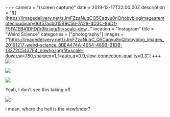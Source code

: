 +++
camera = "(screen capture)"
date = 2019-12-17T22:00:00Z
description = "![](https://imagedelivery.net/zJmFZzaNuqCQ5Caqyu8nQ/tobyblogimagesremotecloudinary06f57acb015B9C56-7A29-4D3C-86D1-F5FA1EB41DFDj1r9ib.jpg/fit=scale-dow..."
location = "Instagram"
title = "Weird Science"
categories = ["photography"]
images = ["https://imagedelivery.net/zJmFZzaNuqC_Q5Caqyu8nQ/tobyblog_images_20191217-weird-science_8BEA474A-4654-489B-B1DB-13372C5437E4_nowtjo.jpg/fit=scale-down,w=780,sharpen=1,f=auto,q=0.9,slow-connection-quality=0.3"]
+++
![](https://imagedelivery.net/zJmFZzaNuqC_Q5Caqyu8nQ/tobyblog_images_remote_cloudinary_06f57acb_015B9C56-7A29-4D3C-86D1-F5FA1EB41DFD_j1r9ib.jpg/fit=scale-down,w=780,sharpen=1,f=auto,q=0.9,slow-connection-quality=0.3)
<!--more-->

![](https://imagedelivery.net/zJmFZzaNuqC_Q5Caqyu8nQ/tobyblog_images_remote_cloudinary_819f18d5_FD50EFC4-435B-4652-8F38-E238214DBF3F_tfh8my.png/fit=scale-down,w=780,sharpen=1,f=auto,q=0.9,slow-connection-quality=0.3)

![](https://imagedelivery.net/zJmFZzaNuqC_Q5Caqyu8nQ/tobyblog_images_20191217-weird-science_8BEA474A-4654-489B-B1DB-13372C5437E4_nowtjo.jpg/fit=scale-down,w=780,sharpen=1,f=auto,q=0.9,slow-connection-quality=0.3)

Yeah, I don't see this taking off.

![](https://imagedelivery.net/zJmFZzaNuqC_Q5Caqyu8nQ/tobyblog_images_remote_cloudinary_2ab81ba7_4C627A5E-D44C-4A75-A510-2A88FD30C675_e6xl0r.jpg/fit=scale-down,w=780,sharpen=1,f=auto,q=0.9,slow-connection-quality=0.3)

I mean, where the hell is the viewfinder?
